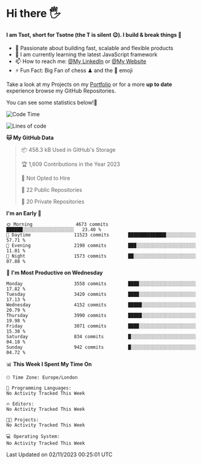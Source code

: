 # Hi there :raised_hand_with_fingers_splayed:
#### I am Tsot, short for Tsotne (the T is silent :wink:). I build & break things :space_invader:
- :telescope: Passionate about building fast, scalable and flexible products
- :seedling: I am currently learning the latest JavaScript framework 
- :mailbox: How to reach me: [@My LinkedIn](https://www.linkedin.com/in/tsotne-gvadzabia/) or [@My Website](https://tsotne.co.uk/contact)
- :zap: Fun Fact: Big Fan of chess ♟ and the 👾 emoji

Take a look at my Projects on my [Portfolio](https://tsotne.co.uk/) or for a more **up to date** experience browse my GitHub Repositories.

You can see some statistics below!:space_invader:
<!--START_SECTION:waka-->
![Code Time](http://img.shields.io/badge/Code%20Time-761%20hrs%202%20mins-blue)

![Lines of code](https://img.shields.io/badge/From%20Hello%20World%20I%27ve%20Written-8.1%20million%20lines%20of%20code-blue)

**🐱 My GitHub Data** 

> 📦 458.3 kB Used in GitHub's Storage 
 > 
> 🏆 1,609 Contributions in the Year 2023
 > 
> 🚫 Not Opted to Hire
 > 
> 📜 22 Public Repositories 
 > 
> 🔑 20 Private Repositories 
 > 
**I'm an Early 🐤** 

```text
🌞 Morning                4673 commits        ██████░░░░░░░░░░░░░░░░░░░   23.40 % 
🌆 Daytime                11523 commits       ██████████████░░░░░░░░░░░   57.71 % 
🌃 Evening                2198 commits        ███░░░░░░░░░░░░░░░░░░░░░░   11.01 % 
🌙 Night                  1573 commits        ██░░░░░░░░░░░░░░░░░░░░░░░   07.88 % 
```
📅 **I'm Most Productive on Wednesday** 

```text
Monday                   3558 commits        ████░░░░░░░░░░░░░░░░░░░░░   17.82 % 
Tuesday                  3420 commits        ████░░░░░░░░░░░░░░░░░░░░░   17.13 % 
Wednesday                4152 commits        █████░░░░░░░░░░░░░░░░░░░░   20.79 % 
Thursday                 3990 commits        █████░░░░░░░░░░░░░░░░░░░░   19.98 % 
Friday                   3071 commits        ████░░░░░░░░░░░░░░░░░░░░░   15.38 % 
Saturday                 834 commits         █░░░░░░░░░░░░░░░░░░░░░░░░   04.18 % 
Sunday                   942 commits         █░░░░░░░░░░░░░░░░░░░░░░░░   04.72 % 
```


📊 **This Week I Spent My Time On** 

```text
🕑︎ Time Zone: Europe/London

💬 Programming Languages: 
No Activity Tracked This Week

🔥 Editors: 
No Activity Tracked This Week

🐱‍💻 Projects: 
No Activity Tracked This Week

💻 Operating System: 
No Activity Tracked This Week
```


 Last Updated on 02/11/2023 00:25:01 UTC
<!--END_SECTION:waka-->
